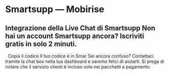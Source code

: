 # Smartsupp — Mobirise
## Integrazione della Live Chat di Smartsupp Non hai un account Smartsupp ancora? Iscriviti gratis in solo 2 minuti.
  Copia il codice Il tuo codice è in Smar
Sei ancora confuso? Contattaci tramite la chat box nella tua dashboard e saremo felici di aiutarti. Si prega di notare che il servizio clienti è incluso solo nei pacchetti a pagamento.

